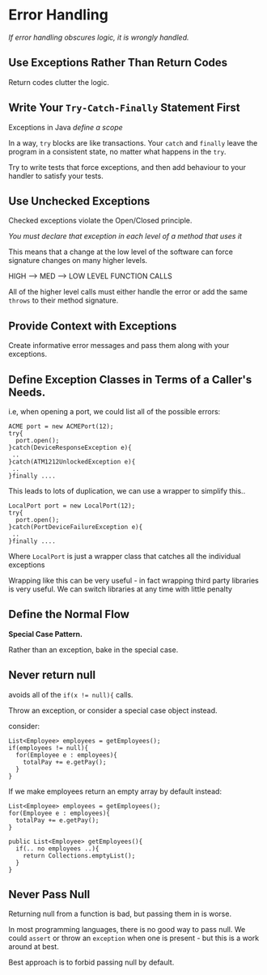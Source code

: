 # Error Handling

*If error handling obscures logic, it is wrongly handled.*

## Use Exceptions Rather Than Return Codes

Return codes clutter the logic.

## Write Your `Try-Catch-Finally` Statement First

Exceptions in Java *define a scope*

In a way, `try` blocks are like transactions. Your `catch` and `finally` leave the program
in a consistent state, no matter what happens in the `try`.

Try to write tests that force exceptions, and then add behaviour to your handler to 
satisfy your tests.

## Use Unchecked Exceptions

Checked exceptions violate the Open/Closed principle.

*You must declare that exception in each level of a method that uses it*

This means that a change at the low level of the software can force signature changes on
many higher levels.

HIGH --> MED --> LOW LEVEL FUNCTION CALLS

All of the higher level calls must either handle the error or add the same `throws` to their
method signature.

## Provide Context with Exceptions

Create informative error messages and pass them along with your exceptions. 

## Define Exception Classes in Terms of a Caller's Needs.

i.e, when opening a port, we could list all of the possible errors:

```$xslt
ACME port = new ACMEPort(12);
try{
  port.open();
}catch(DeviceResponseException e){
 ..
}catch(ATM1212UnlockedException e){
 ..
}finally .... 
```

This leads to lots of duplication, we can use a wrapper to simplify this..

```$xslt
LocalPort port = new LocalPort(12);
try{
  port.open();
}catch(PortDeviceFailureException e){
 ..
}finally ....
```

Where `LocalPort` is just a wrapper class that catches all the individual exceptions

Wrapping like this can be very useful - in fact wrapping third party libraries is very useful.
We can switch libraries at any time with little penalty

## Define the Normal Flow

**Special Case Pattern.**

Rather than an exception, bake in the special case.

## Never return null

avoids all of the `if(x != null){` calls.

Throw an exception, or consider a special case object instead.

consider:

```$xslt
List<Employee> employees = getEmployees();
if(employees != null){
  for(Employee e : employees){
    totalPay += e.getPay();
  }  
}
```

If we make employees return an empty array by default instead:

```$xslt
List<Employee> employees = getEmployees();
for(Employee e : employees){
  totalPay += e.getPay();
}  

```

```$xslt
public List<Employee> getEmployees(){
  if(.. no employees ..){
    return Collections.emptyList();
  }
}    
```

## Never Pass Null

Returning null from a function is bad, but passing them in is worse.

In most programming languages, there is no good way to pass null. We could `assert` or
throw an `exception` when one is present - but this is a work around at best.

Best approach is to forbid passing null by default.

